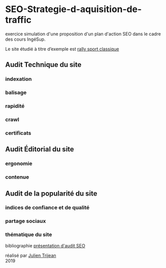 # SEO-Strategie-d-aquisition-de-traffic

exercice simulation d'une proposition d'un plan d'action SEO dans le cadre des cours IngéSup.   

Le site étudié à titre d’exemple est [rally sport classique](http://www.rallysportclassic.com/)

## Audit Technique du site
### indexation
### balisage
### rapidité
### crawl
### certificats

## Audit Éditorial du site
### ergonomie
### contenue

## Audit de la popularité du site
### indices de confiance et de qualité
### partage sociaux
### thématique du site


bibliographie
[présentation d'audit SEO](https://www.seo-tech.fr/audit-technique-seo/)

réalisé par [Julien Trijean](http://am-i-an.unusualperson.com/)  
2019
